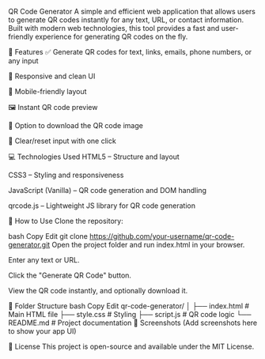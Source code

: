 QR Code Generator
A simple and efficient web application that allows users to generate QR codes instantly for any text, URL, or contact information. Built with modern web technologies, this tool provides a fast and user-friendly experience for generating QR codes on the fly.

🧩 Features
✅ Generate QR codes for text, links, emails, phone numbers, or any input

🎨 Responsive and clean UI

📱 Mobile-friendly layout

🖼️ Instant QR code preview

💾 Option to download the QR code image

🔄 Clear/reset input with one click

💻 Technologies Used
HTML5 – Structure and layout

CSS3 – Styling and responsiveness

JavaScript (Vanilla) – QR code generation and DOM handling

qrcode.js – Lightweight JS library for QR code generation

🚀 How to Use
Clone the repository:

bash
Copy
Edit
git clone https://github.com/your-username/qr-code-generator.git
Open the project folder and run index.html in your browser.

Enter any text or URL.

Click the "Generate QR Code" button.

View the QR code instantly, and optionally download it.

📂 Folder Structure
bash
Copy
Edit
qr-code-generator/
│
├── index.html         # Main HTML file
├── style.css          # Styling
├── script.js          # QR code logic
└── README.md          # Project documentation
📸 Screenshots
(Add screenshots here to show your app UI)

📄 License
This project is open-source and available under the MIT License.

